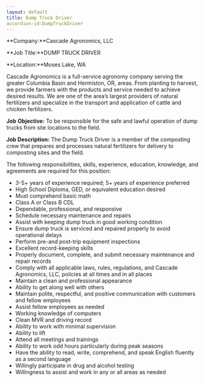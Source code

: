 ```yaml
---
layout: default
title: Dump Truck Driver	
accordion-id:DumpTruckDriver
---
```

**Company:**Cascade Agronomics, LLC

**Job Title:**DUMP TRUCK DRIVER 

**Location:**Moses Lake, WA

Cascade Agronomics is a full-service agronomy company serving the greater Columbia Basin and Hermiston, OR, areas. From planting to harvest, we provide farmers with the products and service needed to achieve desired results. We are one of the area’s largest providers of natural fertilizers and specialize in the transport and application of cattle and chicken fertilizers.
	
**Job** **Objective:** To be responsible for the safe and lawful operation of dump trucks from site locations to the field. 

**Job Description:** The Dump Truck Driver is a member of the composting crew that prepares and processes natural fertilizers for delivery to composting sites and the field. 

The following responsibilities, skills, experience, education, knowledge, and agreements are required for this position: 

- 3-5+ years of experience required; 5+ years of experience preferred
- High School Diploma, GED, or equivalent education desired
- Must comprehend basic math 
- Class A or Class B CDL
- Dependable, professional, and responsive 
- Schedule necessary maintenance and repairs 
- Assist with keeping dump truck in good working condition
- Ensure dump truck is serviced and repaired properly to avoid operational delays
- Perform pre-and post-trip equipment inspections 
- Excellent record-keeping skills
- Properly document, complete, and submit necessary maintenance and repair records 
- Comply with all applicable laws, rules, regulations, and Cascade Agronomics, LLC, policies at all times and in all places
- Maintain a clean and professional appearance 
- Ability to get along well with others
- Maintain polite, respectful, and positive communication with customers and fellow employees 
- Assist fellow employees as needed
- Working knowledge of computers 
- Clean MVR and driving record
- Ability to work with minimal supervision
- Ability to lift 
- Attend all meetings and trainings
- Ability to work odd hours particularly during peak seasons
- Have the ability to read, write, comprehend, and speak English fluently as a second language
- Willingly participate in drug and alcohol testing 
- Willingness to assist and work in any or all areas as needed
